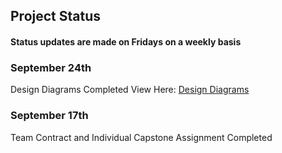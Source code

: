 ## Project Status  
#### Status updates are made on Fridays on a weekly basis

### September 24th
Design Diagrams Completed 
View Here: [Design Diagrams](..CS_SR_DESIGN/Design_Diagrams)
### September 17th
Team Contract and Individual Capstone Assignment Completed
